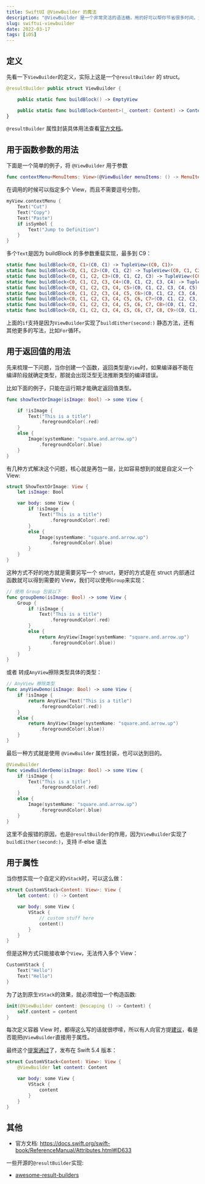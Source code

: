 ```yaml
---
title: SwiftUI @ViewBuilder 的魔法
description: "@ViewBuilder 是一个非常灵活的语法糖，用的好可以帮你节省很多时间，尤其当你需要自定义复杂的嵌套 View 时。"
slug: swiftui-viewbuilder
date: 2022-03-17
tags: [iOS]
---
```


## 定义

先看一下`ViewBuilder`的定义，实际上这是一个`@resultBuilder` 的 struct。

```swift
@resultBuilder public struct ViewBuilder {

    public static func buildBlock() -> EmptyView

    public static func buildBlock<Content>(_ content: Content) -> Content where Content : View
}
```

<!-- truncate -->
`@resultBuilder` 属性封装具体用法查看[官方文档](https://docs.swift.org/swift-book/LanguageGuide/AdvancedOperators.html#ID630)。

## 用于函数参数的用法

下面是一个简单的例子，将 `@ViewBuilder` 用于参数

```swift
func contextMenu<MenuItems: View>(@ViewBuilder menuItems: () -> MenuItems) -> some View
```

在调用的时候可以指定多个 View，而且不需要逗号分割，

```swift
myView.contextMenu {
    Text("Cut")
    Text("Copy")
    Text("Paste")
    if isSymbol {
        Text("Jump to Definition")
    }
}
```

多个`Text`是因为 buildBlock 的多参数重载实现，最多到 C9：

```swift
static func buildBlock<C0, C1>(C0, C1) -> TupleView<(C0, C1)>
static func buildBlock<C0, C1, C2>(C0, C1, C2) -> TupleView<(C0, C1, C2)>
static func buildBlock<C0, C1, C2, C3>(C0, C1, C2, C3) -> TupleView<(C0, C1, C2, C3)>
static func buildBlock<C0, C1, C2, C3, C4>(C0, C1, C2, C3, C4) -> TupleView<(C0, C1, C2, C3, C4)>
static func buildBlock<C0, C1, C2, C3, C4, C5>(C0, C1, C2, C3, C4, C5) -> TupleView<(C0, C1, C2, C3, C4, C5)>
static func buildBlock<C0, C1, C2, C3, C4, C5, C6>(C0, C1, C2, C3, C4, C5, C6) -> TupleView<(C0, C1, C2, C3, C4, C5, C6)>
static func buildBlock<C0, C1, C2, C3, C4, C5, C6, C7>(C0, C1, C2, C3, C4, C5, C6, C7) -> TupleView<(C0, C1, C2, C3, C4, C5, C6, C7)>
static func buildBlock<C0, C1, C2, C3, C4, C5, C6, C7, C8>(C0, C1, C2, C3, C4, C5, C6, C7, C8) -> TupleView<(C0, C1, C2, C3, C4, C5, C6, C7, C8)>
static func buildBlock<C0, C1, C2, C3, C4, C5, C6, C7, C8, C9>(C0, C1, C2, C3, C4, C5, C6, C7, C8, C9) -> TupleView<(C0, C1, C2, C3, C4, C5, C6, C7, C8, C9)>
```

上面的`if`支持是因为`ViewBuilder`实现了`buildEither(second:)` 静态方法，还有其他更多的写法，比如`For`循环。

## 用于返回值的用法

先来梳理一下问题，当你创建一个函数，返回类型是`View`时，如果编译器不能在编译阶段就确定类型，那就会出现泛型无法推断类型的编译错误。

比如下面的例子，只能在运行期才能确定返回值类型。

```swift
func showTextOrImage(isImage: Bool) -> some View {

    if !isImage {
        Text("This is a title")
            .foregroundColor(.red)
    }
    else {
        Image(systemName: "square.and.arrow.up")
            .foregroundColor(.blue)
    }
}

```

有几种方式解决这个问题，核心就是再包一层，比如容易想到的就是自定义一个 View:

```swift
struct ShowTextOrImage: View {
    let isImage: Bool

    var body: some View {
        if !isImage {
            Text("This is a title")
                .foregroundColor(.red)
        }
        else {
            Image(systemName: "square.and.arrow.up")
                .foregroundColor(.blue)
        }
    }
}
```

这种方式不好的地方就是需要另写一个 struct，更好的方式是在 struct 内部通过函数就可以得到需要的 View，我们可以使用`Group`来实现：

```swift
// 使用 Group 包装以下
func groupDemo(isImage: Bool) -> some View {
    Group {
        if !isImage {
            Text("This is a title")
                .foregroundColor(.red)
        }
        else {
            return AnyView(Image(systemName: "square.and.arrow.up")
                .foregroundColor(.blue))
        }
    }
}
```

或者 转成`AnyView`擦除类型具体的类型：

```swift
// AnyView 擦除类型
func anyViewDemo(isImage: Bool) -> some View {
    if !isImage {
        return AnyView(Text("This is a title")
            .foregroundColor(.red))
    }
    else {
        return AnyView(Image(systemName: "square.and.arrow.up")
            .foregroundColor(.blue))
    }
}
```

最后一种方式就是使用 `@ViewBuilder` 属性封装，也可以达到目的。

```swift
@ViewBuilder
func viewBuilderDemo(isImage: Bool) -> some View {
    if !isImage {
        Text("This is a title")
            .foregroundColor(.red)
    }
    else {
        Image(systemName: "square.and.arrow.up")
            .foregroundColor(.blue)
    }
}
```

这里不会报错的原因，也是`@resultBuilder`的作用，因为`ViewBuilder`实现了`buildEither(second:)`，支持 if-else 语法

## 用于属性

当你想实现一个自定义的`VStack`时，可以这么做：

```swift
struct CustomVStack<Content: View>: View {
    let content: () -> Content

    var body: some View {
        VStack {
            // custom stuff here
            content()
        }
    }
}
```

但是这种方式只能接收单个`View`，无法传入多个 View：

```swift
CustomVStack {
    Text("Hello")
    Text("Hello")
}
```

为了达到原生`VStack`的效果，就必须增加一个构造函数:

```swift
init(@ViewBuilder content: @escaping () -> Content) {
    self.content = content
}
```

每次定义容器 View 时，都得这么写的话就很啰嗦，所以有人向官方提[建议](https://bugs.swift.org/browse/SR-13188)，看是否能把`@ViewBuilder`直接用于属性。

最终这个[提案通过](https://github.com/apple/swift/pull/34097)了，发布在 Swift 5.4 版本：

```swift
struct CustomVStack<Content: View>: View {
    @ViewBuilder let content: Content

    var body: some View {
        VStack {
            content
        }
    }
}
```

## 其他

- 官方文档: https://docs.swift.org/swift-book/ReferenceManual/Attributes.html#ID633

一些开源的`@resultBuilder`实现:

- [awesome-result-builders](https://github.com/carson-katri/awesome-result-builders)
